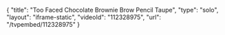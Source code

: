 {
    "title": "Too Faced Chocolate Brownie Brow Pencil  Taupe",
    "type": "solo",
    "layout": "iframe-static",
    "videoId": "112328975",
    "url": "\/tvpembed\/112328975"
}